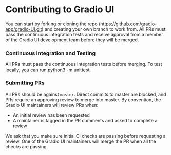 # Contributing to Gradio UI
You can start by forking or cloning the repo (https://github.com/gradio-app/gradio-UI.git) and creating your own branch to work from. All PRs must pass the continuous integration 
tests and receive approval from a member of the Gradio UI development team before they will be merged.

### Continuous Integration and Testing
All PRs must pass the continuous integration tests before merging. To test locally, you can run python3 -m unittest.


### Submitting PRs

All PRs should be against `master`. Direct commits to master are blocked, and PRs require an approving review
to merge into master. By convention, the Gradio UI maintainers will review PRs when:
  * An initial review has been requested
  * A maintainer is tagged in the PR comments and asked to complete a review

We ask that you make sure initial CI checks are passing before requesting a review.
One of the Gradio UI maintainers will merge the PR when all the checks are passing.
